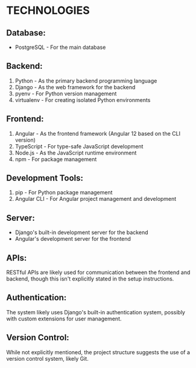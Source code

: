 # TECHNOLOGIES 

## Database:
* PostgreSQL - For the main database
## Backend:
1. Python - As the primary backend programming language
2. Django - As the web framework for the backend
3. pyenv - For Python version management
4. virtualenv - For creating isolated Python environments

## Frontend:
1. Angular - As the frontend framework (Angular 12 based on the CLI version)
2. TypeScript - For type-safe JavaScript development
3. Node.js - As the JavaScript runtime environment
4. npm - For package management

## Development Tools:
1. pip - For Python package management
2. Angular CLI - For Angular project management and development

## Server:
* Django's built-in development server for the backend
* Angular's development server for the frontend

## APIs:
RESTful APIs are likely used for communication between the frontend and backend, though this isn't explicitly stated in the setup instructions.
## Authentication:
The system likely uses Django's built-in authentication system, possibly with custom extensions for user management.
## Version Control:
While not explicitly mentioned, the project structure suggests the use of a version control system, likely Git.